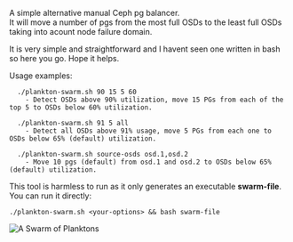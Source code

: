 A simple alternative manual Ceph pg balancer.  
It will move a number of pgs from the most full OSDs to the least full OSDs taking into acount node failure domain.  

It is very simple and straightforward and I havent seen one written in bash so here you go. Hope it helps.  

Usage examples:
```
  ./plankton-swarm.sh 90 15 5 60
    - Detect OSDs above 90% utilization, move 15 PGs from each of the top 5 to OSDs below 60% utilization.

  ./plankton-swarm.sh 91 5 all
    - Detect all OSDs above 91% usage, move 5 PGs from each one to OSDs below 65% (default) utilization.

  ./plankton-swarm.sh source-osds osd.1,osd.2
    - Move 10 pgs (default) from osd.1 and osd.2 to OSDs below 65% (default) utilization.
```

This tool is harmless to run as it only generates an executable **swarm-file**.
You can run it directly:
```
./plankton-swarm.sh <your-options> && bash swarm-file
```

  
![A Swarm of Planktons](https://images.squarespace-cdn.com/content/v1/5bb9f390da50d330b261fdc8/1581283147743-OFR7YJ9ZF69KWW2ZYS2G/GPTempDownload+2.JPG)



